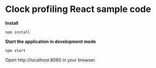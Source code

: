 Clock profiling React sample code
============

**Install**
```
npm install
```

**Start the application in development mode**
```
npm start
```

Open http://localhost:8080 in your browser.
